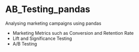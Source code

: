 # AB_Testing_pandas

Analysing marketing campaigns using pandas
- Marketing Metrics such as Conversion and Retention Rate 
- Lift and Significance Testing
- A/B Testing
